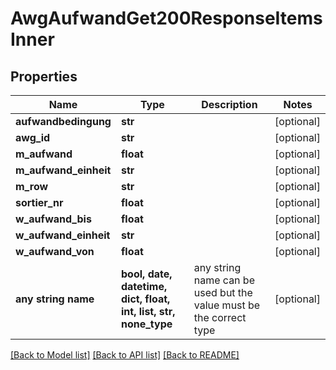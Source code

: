 # AwgAufwandGet200ResponseItemsInner


## Properties
Name | Type | Description | Notes
------------ | ------------- | ------------- | -------------
**aufwandbedingung** | **str** |  | [optional] 
**awg_id** | **str** |  | [optional] 
**m_aufwand** | **float** |  | [optional] 
**m_aufwand_einheit** | **str** |  | [optional] 
**m_row** | **str** |  | [optional] 
**sortier_nr** | **float** |  | [optional] 
**w_aufwand_bis** | **float** |  | [optional] 
**w_aufwand_einheit** | **str** |  | [optional] 
**w_aufwand_von** | **float** |  | [optional] 
**any string name** | **bool, date, datetime, dict, float, int, list, str, none_type** | any string name can be used but the value must be the correct type | [optional]

[[Back to Model list]](../README.md#documentation-for-models) [[Back to API list]](../README.md#documentation-for-api-endpoints) [[Back to README]](../README.md)


